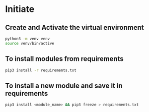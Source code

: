 # Initiate

## Create and Activate the virtual environment
```bash
python3 -m venv venv
source venv/bin/active
```

## To install modules from requirements

```bash
pip3 install -r requirements.txt
```

## To install a new module and save it in requirements

```bash
pip3 install <module_name> && pip3 freeze > requirements.txt
```
